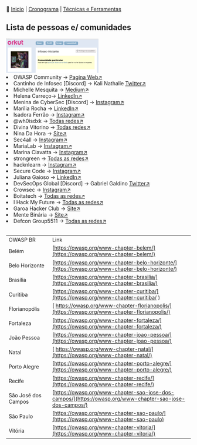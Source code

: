 👾 [Inicio](https://rayanepimentel.github.io/InfoSec-iniciante/) | [Cronograma](https://rayanepimentel.github.io/InfoSec-iniciante/cronograma/) | [Técnicas e Ferramentas](https://rayanepimentel.github.io/InfoSec-iniciante/site/ferramentas/ferramentas.html)

## Lista de pessoas e/ comunidades 

<img src="image.png" style='max-width: 50%;'>

  <li>OWASP Community → <a href="https://owasp.org/www-community/meetings/" target="_blank">Pagina Web&#x2197;</a></li>
  <li>Cantinho de Infosec [Discord] → Kali Nathalie <a href="https://twitter.com/K4L1_FS" target="_blank">Twitter&#x2197;</a></li>
  <li>Michelle Mesquita → <a href="https://michelleamesquita.medium.com/" target="_blank">Medium&#x2197;</a></li>
  <li>Helena Carreço→ <a href="https://www.linkedin.com/in/helena-carreco/" target="_blank">LinkedIn&#x2197;</a></li>
  <li>Menina de CyberSec [Discord] → <a href="https://www.instagram.com/meninadecybersec/" target="_blank">Instagram&#x2197;</a></li>
  <li>Marília Rocha → <a href="https://www.linkedin.com/in/mar%C3%ADliadarocha/" target="_blank">LinkedIn&#x2197;</a></li>
  <li>Isadora Ferrão → <a href="https://www.instagram.com/isadora.ferrao/" target="_blank">Instagram&#x2197;</a></li>
  <li>@wh0isdxk → <a href="https://beacons.ai/wh0isdxk/" target="_blank">Todas redes&#x2197;</a></li>
  <li>Divina Vitorino → <a href="https://linktr.ee/divinavitorino/" target="_blank">Todas redes&#x2197;</a></li>
  <li>Nina Da Hora → <a href="https://www.ninadahora.dev/" target="_blank">Site&#x2197;</a></li>
  <li>Sec4all → <a href="https://www.instagram.com/sec.4all/" target="_blank">Instagram&#x2197;</a></li>
  <li>MariaLab → <a href="https://www.instagram.com/marialab_org/" target="_blank">Instagram&#x2197;</a></li>
  <li>Marina Ciavatta → <a href="https://www.instagram.com/marinaciavatta/" target="_blank">Instagram&#x2197;</a></li>
  <li>strongreen → <a href="https://beacons.ai/strongreen" target="_blank">Todas as redes&#x2197;</a></li>
  <li>hacknlearn → <a href="https://www.instagram.com/hacknlearn/" target="_blank">Instagram&#x2197;</a></li>
  <li>Secure Code → <a href="https://www.instagram.com/seco_________/" target="_blank">Instagram&#x2197;</a></li>
  <li>Juliana Gaioso → <a href="https://www.linkedin.com/in/juligaioso/" target="_blank">LinkedIn&#x2197;</a></li>
  <li>DevSecOps Global [Discord] → Gabriel Galdino <a href="https://twitter.com/gabogaldino/status/1688930267443118080" target="_blank">Twitter&#x2197;</a></li>
  <li>Crowsec → <a href="https://www.instagram.com/carlos.crowsec/" target="_blank">Instagram&#x2197;</a></li>
  <li>Boitatech → <a href="https://heylink.me/boitatech/" target="_blank">Todas as redes&#x2197;</a></li>
  <li>I Hack My Future → <a href="https://www.ihackmyfuture.com/" target="_blank">Todas as redes&#x2197;</a></li>
  <li>Garoa Hacker Club → <a href="https://garoa.net.br/wiki/P%C3%A1gina_principal" target="_blank">Site&#x2197;</a></li>
  <li>Mente Binária → <a href="https://www.mentebinaria.com.br/" target="_blank">Site&#x2197;</a></li>
  <li>Defcon Group5511 → <a href="https://linktr.ee/dcg5511" target="_blank">Todas as redes&#x2197;</a></li>
  
 <br>

 | | |
 |---|--|
 |OWASP BR | Link|
 |Belém | [https://owasp.org/www-chapter-belem/](https://owasp.org/www-chapter-belem/) |
 |Belo Horizonte | [https://owasp.org/www-chapter-belo-horizonte/](https://owasp.org/www-chapter-belo-horizonte/) |
 |Brasília | [https://owasp.org/www-chapter-brasilia/](https://owasp.org/www-chapter-brasilia/)|
 |Curitiba | [https://owasp.org/www-chapter-curitiba/](https://owasp.org/www-chapter-curitiba/ )|
 |Florianopólis |[ https://owasp.org/www-chapter-florianopolis/](https://owasp.org/www-chapter-florianopolis/)|
 |Fortaleza | [https://owasp.org/www-chapter-fortaleza/](https://owasp.org/www-chapter-fortaleza/)|
 |João Pessoa | [https://owasp.org/www-chapter-joao-pessoa/](https://owasp.org/www-chapter-joao-pessoa/)|
 |Natal |[ https://owasp.org/www-chapter-natal/](https://owasp.org/www-chapter-natal/)|
 |Porto Alegre | [https://owasp.org/www-chapter-porto-alegre/](https://owasp.org/www-chapter-porto-alegre/)|
 |Recife | [https://owasp.org/www-chapter-recife/](https://owasp.org/www-chapter-recife/) |
 |São José dos Campos | [https://owasp.org/www-chapter-sao-jose-dos-campos/](https://owasp.org/www-chapter-sao-jose-dos-campos/)|
 |São Paulo | [https://owasp.org/www-chapter-sao-paulo/](https://owasp.org/www-chapter-sao-paulo)|
 |Vitória | [https://owasp.org/www-chapter-vitoria/](https://owasp.org/www-chapter-vitoria/)|
 
